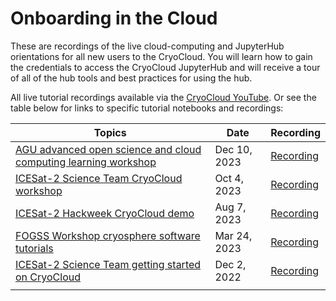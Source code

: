 # Onboarding in the Cloud

These are recordings of the live cloud-computing and JupyterHub orientations for all new users to the CryoCloud. You will learn how to gain the credentials to access the CryoCloud JupyterHub and will receive a tour of all of the hub tools and best practices for using the hub.

All live tutorial recordings available via the [CryoCloud YouTube](https://www.youtube.com/@cryocloud6119). Or see the table below for links to specific tutorial notebooks and recordings:


| Topics | Date | Recording |
| ---  | --- | ---|
| [AGU advanced open science and cloud computing learning workshop](https://bit.ly/44ScC1B) | Dec 10, 2023 | [Recording](https://youtu.be/Egd0VNVPNpE) |
| [ICESat-2 Science Team CryoCloud workshop](https://bit.ly/44ScC1B) | Oct 4, 2023 | [Recording](https://youtu.be/pLWMCHanFR8) |
| [ICESat-2 Hackweek CryoCloud demo](https://bit.ly/44ScC1B) | Aug 7, 2023 | [Recording](https://www.youtube.com/watch?v=ub86G53V12s) |
| [FOGSS Workshop cryosphere software tutorials](https://doi.org/10.5281/zenodo.7812488) | Mar 24, 2023 | [Recording](https://youtu.be/WcZCVjSKTYo) |
| [ICESat-2 Science Team getting started on CryoCloud](https://doi.org/10.5281/zenodo.7474855) | Dec 2, 2022 | [Recording](https://youtu.be/QNrDlwiomgc) |
| |
